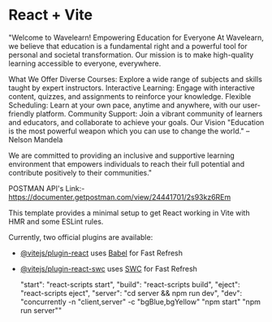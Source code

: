 # React + Vite
"Welcome to Wavelearn!
Empowering Education for Everyone
At Wavelearn, we believe that education is a fundamental right and a powerful tool for personal and societal transformation. Our mission is to make high-quality learning accessible to everyone, everywhere.

What We Offer
Diverse Courses: Explore a wide range of subjects and skills taught by expert instructors.
Interactive Learning: Engage with interactive content, quizzes, and assignments to reinforce your knowledge.
Flexible Scheduling: Learn at your own pace, anytime and anywhere, with our user-friendly platform.
Community Support: Join a vibrant community of learners and educators, and collaborate to achieve your goals.
Our Vision
"Education is the most powerful weapon which you can use to change the world." – Nelson Mandela

We are committed to providing an inclusive and supportive learning environment that empowers individuals to reach their full potential and contribute positively to their communities."

POSTMAN API's Link:- https://documenter.getpostman.com/view/24441701/2s93kz6REm

This template provides a minimal setup to get React working in Vite with HMR and some ESLint rules.

Currently, two official plugins are available:

- [@vitejs/plugin-react](https://github.com/vitejs/vite-plugin-react/blob/main/packages/plugin-react/README.md) uses [Babel](https://babeljs.io/) for Fast Refresh
- [@vitejs/plugin-react-swc](https://github.com/vitejs/vite-plugin-react-swc) uses [SWC](https://swc.rs/) for Fast Refresh


  "start": "react-scripts start",
    "build": "react-scripts build",
    "eject": "react-scripts eject",
    "server": "cd server && npm run dev",
    "dev": "concurrently -n \"client,server\" -c \"bgBlue,bgYellow\" \"npm start\" \"npm run server\""